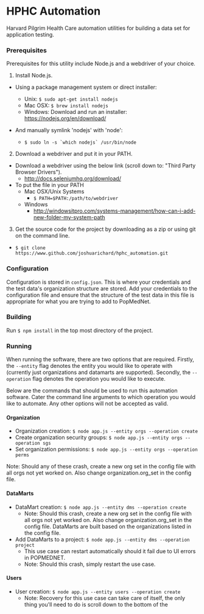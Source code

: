 # HPHC Automation
Harvard Pilgrim Health Care automation utilities for building a data set for application testing.

### Prerequisites
Prerequisites for this utility include Node.js and a webdriver of your choice.

1. Install Node.js.
  - Using a package management system or direct installer:
    - Unix: `$ sudo apt-get install nodejs`
    - Mac OSX: `$ brew install nodejs`
    - Windows: Download and run an installer: https://nodejs.org/en/download/

  - And manually symlink 'nodejs' with 'node':
      - ``$ sudo ln -s `which nodejs` /usr/bin/node``

2. Download a webdriver and put it in your PATH.
  - Download a webdriver using the below link (scroll down to: "Third Party Browser Drivers").
      - http://docs.seleniumhq.org/download/
  - To put the file in your PATH
      - Mac OSX/Unix Systems
          - `$ PATH=$PATH:/path/to/webdriver`
      - Windows
          - http://windowsitpro.com/systems-management/how-can-i-add-new-folder-my-system-path

3. Get the source code for the project by downloading as a zip or using git on the command line.
  - `$ git clone https://www.github.com/joshuarichard/hphc_automation.git`

### Configuration
Configuration is stored in `config.json`. This is where your credentials and the test data's organization structure are stored. Add your credentials to the configuration file and ensure that the structure of the test data in this file is appropriate for what you are trying to add to PopMedNet.

### Building
Run `$ npm install` in the top most directory of the project.

### Running
When running the software, there are two options that are required. Firstly, the `--entity` flag denotes the entity you would like to operate with (currently just organizations and datamarts are supported). Secondly, the `--operation` flag denotes the operation you would like to execute.

Below are the commands that should be used to run this automation software. Cater the command line arguments to which operation you would like to automate. Any other options will not be accepted as valid.

#### Organization
- Organization creation: `$ node app.js --entity orgs --operation create`
- Create organization security groups: `$ node app.js --entity orgs --operation sgs`
- Set organization permissions: `$ node app.js --entity orgs --operation perms`

Note: Should any of these crash, create a new org set in the config file with all orgs not yet worked on. Also change organization.org_set in the config file.

#### DataMarts
- DataMart creation: `$ node app.js --entity dms --operation create`
  - Note: Should this crash, create a new org set in the config file with all orgs not yet worked on. Also change organization.org_set in the config file. DataMarts are built based on the organizations listed in the config file.
- Add DataMarts to a project: `$ node app.js --entity dms --operation project`
  - This use case can restart automatically should it fail due to UI errors in POPMEDNET.
  - Note: Should this crash, simply restart the use case.

#### Users
- User creation: `$ node app.js --entity users --operation create`
  - Note: Recovery for this use case can take care of itself, the only thing you'll need to do is scroll down to the bottom of the 
